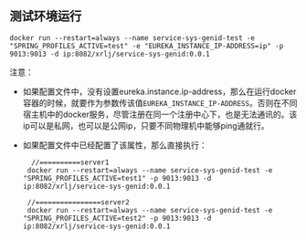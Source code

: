 
## 测试环境运行

    docker run --restart=always --name service-sys-genid-test -e "SPRING_PROFILES_ACTIVE=test" -e "EUREKA_INSTANCE_IP-ADDRESS=ip" -p 9013:9013 -d ip:8082/xrlj/service-sys-genid:0.0.1
    
注意：
- 如果配置文件中，没有设置eureka.instance.ip-address，那么在运行docker容器的时候，就要作为参数传该值`EUREKA_INSTANCE_IP-ADDRESS`。否则在不同宿主机中的docker服务，尽管注册在同一个注册中心下，也是无法通讯的。该ip可以是私网，也可以是公网ip，只要不同物理机中能够ping通就行。 

- 如果配置文件中已经配置了该属性，那么直接执行：

        //==========server1
       docker run --restart=always --name service-sys-genid-test -e "SPRING_PROFILES_ACTIVE=test1" -p 9013:9013 -d ip:8082/xrlj/service-sys-genid:0.0.1
       
       //================server2
       docker run --restart=always --name service-sys-genid-test -e "SPRING_PROFILES_ACTIVE=test2" -p 9013:9013 -d ip:8082/xrlj/service-sys-genid:0.0.1